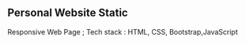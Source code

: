  Personal Website Static 
 --------------------------
 Responsive Web Page ;
 Tech stack : HTML, CSS, Bootstrap,JavaScript
